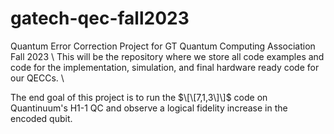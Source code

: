 # gatech-qec-fall2023
Quantum Error Correction Project for GT Quantum Computing Association Fall 2023 \\
This will be the repository where we store all code examples and code for the implementation, simulation, and final hardware ready code for our QECCs. \\

The end goal of this project is to run the $\[\[7,1,3\]\]$ code on Quantinuum's H1-1 QC and observe a logical fidelity increase in the encoded qubit.
